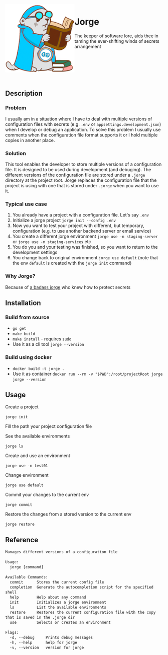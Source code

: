 <img src="./docs/jorge-logo_221x217.png" alt="lightblue gopher dressed as medieval librarian" align="left">

# Jorge

The keeper of software lore, aids thee in taming the ever-shifting winds of secrets arrangement

<br /><br /><br /><br /><br />

## Description

### Problem 

I usually am in a situation where I have to deal with multiple versions of configuration files with secrets (e.g. `.env` or `appsettings.development.json`) when I develop or debug an application. 
To solve this problem I usually use comments when the configuration file format supports it or I hold multiple copies in another place.

### Solution

This tool enables the developer to store multiple versions of a configuration file. It is designed to be used during development (and debuging).
The different versions of the configuration file are stored under a `.jorge` directory at the project root. Jorge replaces the configuration file that the project is using with one that is stored under `.jorge` when you want to use it.

### Typical use case

1. You already have a project with a configuration file. Let's say `.env`
2. Initialize a jorge project `jorge init --config .env` 
3. Now you want to test your project with different, but temporary, configuration (e.g. to use another backend server or email service)
4. You create a different jorge environment `jorge use -n staging-server` or `jorge use -n staging-services` etc
5. You do you and your testing was finished, so you want to return to the development settings
6. You change back to original environment `jorge use default` (note that the env `default` is created with the `jorge init` command)

### Why Jorge?

Because of [a badass jorge](https://www.litcharts.com/lit/the-name-of-the-rose/characters/jorge-of-burgos) who knew how to protect secrets

## Installation

### Build from source 

- `go get`
- `make build`
- `make install` - requires `sudo`
- Use it as a cli tool `jorge --version`

### Build using docker

- `docker build -t jorge .`
- Use it as container `docker run --rm -v "$PWD":/root/projectRoot jorge jorge --version`



## Usage

Create a project

`jorge init`

Fill the path your project configuration file

See the available environments

`jorge ls`

Create and use an environment

`jorge use -n test01`

Change environment

`jorge use default`

Commit your changes to the current env

`jorge commit`

Restore the changes from a stored version to the current env

`jorge restore`


## Reference

```
Manages different versions of a configuration file

Usage:
  jorge [command]

Available Commands:
  commit      Stores the current config file
  completion  Generate the autocompletion script for the specified shell
  help        Help about any command
  init        Initializes a jorge environment
  ls          List the available environments
  restore     Restores the current configuration file with the copy that is saved in the .jorge dir
  use         Selects or creates an environment

Flags:
  -d, --debug     Prints debug messages
  -h, --help      help for jorge
  -v, --version   version for jorge
```
